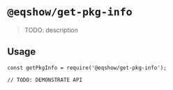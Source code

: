 # `@eqshow/get-pkg-info`

> TODO: description

## Usage

```
const getPkgInfo = require('@eqshow/get-pkg-info');

// TODO: DEMONSTRATE API
```
